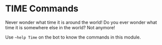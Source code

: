# TIME Commands

Never wonder what time it is around the world! Do you ever wonder what time it is somewhere else in the world? Not anymore!

Use `~help Time` on the bot to know the commands in this module.